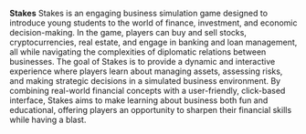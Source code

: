**Stakes**
          Stakes is an engaging business simulation game designed to introduce young students to the world of finance, investment, and economic decision-making.
          In the game, players can buy and sell stocks, cryptocurrencies, real estate, and engage in banking and loan management, all while navigating the complexities
          of diplomatic relations between businesses. The goal of Stakes is to provide a dynamic and interactive experience where players learn about managing assets,
          assessing risks, and making strategic decisions in a simulated business environment. By combining real-world financial concepts with a user-friendly, 
          click-based interface, Stakes aims to make learning about business both fun and educational, offering players an opportunity to sharpen their financial
          skills while having a blast.
          
